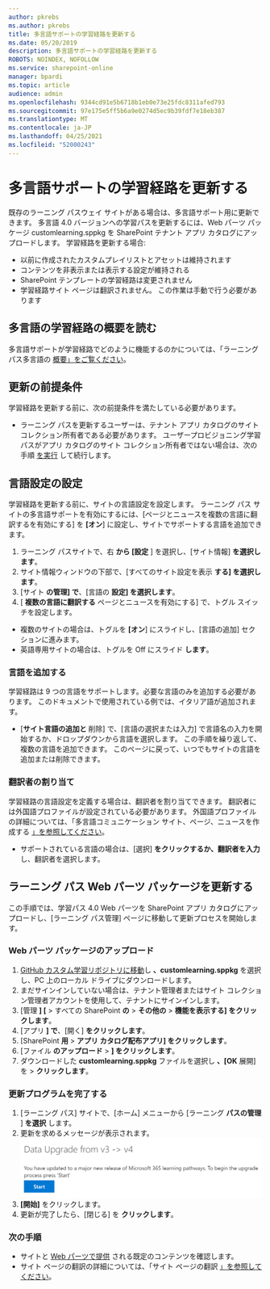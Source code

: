 ```yaml
---
author: pkrebs
ms.author: pkrebs
title: 多言語サポートの学習経路を更新する
ms.date: 05/20/2019
description: 多言語サポートの学習経路を更新する
ROBOTS: NOINDEX, NOFOLLOW
ms.service: sharepoint-online
manager: bpardi
ms.topic: article
audience: admin
ms.openlocfilehash: 9344cd91e5b6718b1eb0e73e25fdc8311afed793
ms.sourcegitcommit: 97e175e5ff5b6a9e0274d5ec9b39fdf7e18eb387
ms.translationtype: MT
ms.contentlocale: ja-JP
ms.lasthandoff: 04/25/2021
ms.locfileid: "52000243"
---
```

# <a name="update-learning-pathways-for-multilingual-support"></a>多言語サポートの学習経路を更新する
既存のラーニング パスウェイ サイトがある場合は、多言語サポート用に更新できます。 多言語 4.0 バージョンへの学習パスを更新するには、Web パーツ パッケージ customlearning.sppkg を SharePoint テナント アプリ カタログにアップロードします。 学習経路を更新する場合:  

- 以前に作成されたカスタムプレイリストとアセットは維持されます
- コンテンツを非表示または表示する設定が維持される
- SharePoint テンプレートの学習経路は変更されません
- 学習経路サイト ページは翻訳されません。 この作業は手動で行う必要があります

## <a name="read-the-learning-pathways-multilingual-overview"></a>多言語の学習経路の概要を読む
多言語サポートが学習経路でどのように機能するのかについては、「ラーニング パス多言語の [概要」をご覧ください](custom_overview_ml.md)。 

## <a name="prerequisites-to-update"></a>更新の前提条件
学習経路を更新する前に、次の前提条件を満たしている必要があります。
- ラーニング パスを更新するユーザーは、テナント アプリ カタログのサイト コレクション所有者である必要があります。 ユーザープロビジョニング学習パスがアプリ カタログのサイト コレクション所有者ではない場合は、次の手順 [を実行](addappadmin.md) して続行します。 

## <a name="set-language-settings"></a>言語設定の設定 
学習経路を更新する前に、サイトの言語設定を設定します。 ラーニング パス サイトの多言語サポートを有効にするには、[ページとニュースを複数の言語に翻訳するを有効にする] を **[オン**] に設定し、サイトでサポートする言語を追加できます。
1.  ラーニング パスサイトで、右 **から [設定** ] を選択し、[サイト情報] **を選択します**。
2.  サイト情報ウィンドウの下部で、[すべてのサイト設定を表示 **する] を選択します**。
3.  [サイト **の管理] で**、[言語の **設定] を選択します**。
4.  [ **複数の言語に翻訳する** ページとニュースを有効にする] で、トグル スイッチを設定します。 
- 複数のサイトの場合は、トグルを **[オン**] にスライドし、[言語の追加] セクションに進みます。 
- 英語専用サイトの場合は、トグルを Off にスライド **します**。

### <a name="add-languages"></a>言語を追加する
学習経路は 9 つの言語をサポートします。必要な言語のみを追加する必要があります。 このドキュメントで使用されている例では、イタリア語が追加されます。 
- [**サイト言語の追加と** 削除] で、[言語の選択または入力] で言語名の入力を開始するか、ドロップダウンから言語を選択します。 この手順を繰り返して、複数の言語を追加できます。 このページに戻って、いつでもサイトの言語を追加または削除できます。
 
### <a name="assign-translators"></a>翻訳者の割り当て
学習経路の言語設定を定義する場合は、翻訳者を割り当てできます。 翻訳者には外国語プロファイルが設定されている必要があります。 外国語プロファイルの詳細については、「多言語コミュニケーション サイト、ページ、ニュースを作成する [」を参照してください](https://support.office.com/article/2bb7d610-5453-41c6-a0e8-6f40b3ed750c)。  
- サポートされている言語の場合は、[選択] **をクリックするか、翻訳者を入力** し、翻訳者を選択します。 

## <a name="update-the-learning-pathways-web-part-package"></a>ラーニング パス Web パーツ パッケージを更新する
この手順では、学習パス 4.0 Web パーツを SharePoint アプリ カタログにアップロードし、[ラーニング パス管理] ページに移動して更新プロセスを開始します。

### <a name="upload-the-web-part-package"></a>Web パーツ パッケージのアップロード
1.  [GitHub カスタム学習リポジトリに移動](https://github.com/pnp/custom-learning-office-365/tree/master/webpart)し **、customlearning.sppkg** を選択し、PC 上のローカル ドライブにダウンロードします。 
2.  まだサインインしていない場合は、テナント管理者またはサイト コレクション管理者アカウントを使用して、テナントにサインインします。 
3.  [管理 **] [**  >  すべての SharePoint **の**  >  **その他の**  >  **機能を表示する] をクリックします**。 
4.  [アプリ **] で**、[開く] **をクリックします**。 
5.  [SharePoint **用**  >  **アプリ カタログ配布アプリ] をクリックします**。 
6.  [ファイル **のアップロード**  >  **] をクリックします**。 
7.  ダウンロードした **customlearning.sppkg** ファイルを選択し **、[OK** 展開] を  >  **クリックします**。 

### <a name="complete-the-update"></a>更新プログラムを完了する
1.  [ラーニング パス] サイトで、[ホーム] メニューから [ラーニング **パスの管理** ] **を選択** します。 
2.  更新を求めるメッセージが表示されます。 
![custom_update_adminprompt_ml.png](media/custom_update_adminprompt_ml.png)
3.  **[開始]** をクリックします。 
4. 更新が完了したら、[閉じる] を **クリックします**。 

### <a name="next-steps"></a>次の手順
- サイトと [Web パーツで提供](custom_exploresite.md) される既定のコンテンツを確認します。
- サイト ページの翻訳の詳細については、「サイト ページの翻訳 [」を参照してください](custom_translate_page_ml.md)。 

